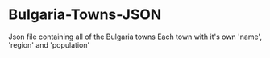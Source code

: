 # Bulgaria-Towns-JSON
Json file containing all of the Bulgaria towns
Each town with it's own 'name', 'region' and 'population'
